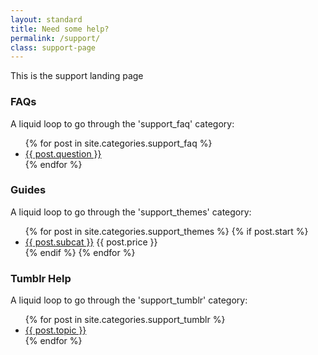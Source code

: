 ```yaml
---
layout: standard
title: Need some help?
permalink: /support/
class: support-page
---
```


This is the support landing page

### FAQs

A liquid loop to go through the 'support_faq' category:

<div class="faq-list">
  <ul>
    {% for post in site.categories.support_faq %}
    <li>
		<a href="{{ post.url }}">{{ post.question }}</a>
    </li>
    {% endfor %}
  </ul>
</div>


### Guides

A liquid loop to go through the 'support_themes' category:

<div class="theme-list">
  <ul>
    {% for post in site.categories.support_themes %}
      {% if post.start %}
      <li>
  		<a href="{{ post.url }}">{{ post.subcat }}</a> <span>{{ post.price }}</span>
      </li>
      {% endif %}
    {% endfor %}
  </ul>
</div>


### Tumblr Help

A liquid loop to go through the 'support_tumblr' category:

<div class="theme-list">
  <ul>
    {% for post in site.categories.support_tumblr %}
    <li>
		<a href="{{ post.url }}">{{ post.topic }}</a>
    </li>
    {% endfor %}
  </ul>
</div>